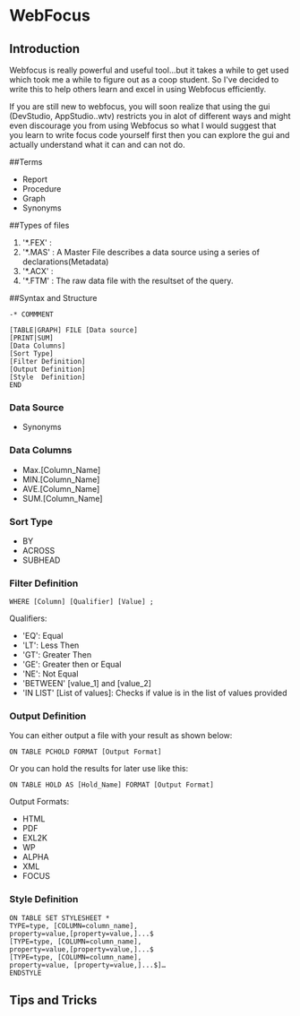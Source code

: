 # WebFocus

## Introduction
Webfocus is really powerful and useful tool...but it takes a while to get used which took me a while to figure out as a coop student. So I've decided to write this to help others learn and excel in using Webfocus efficiently.

If you are still new to webfocus, you will soon realize that using the gui (DevStudio, AppStudio..wtv) restricts you in alot of different ways and might even discourage you from using Webfocus so what I would suggest that you learn to write focus code yourself first then you can explore the gui and actually understand what it can and can not do.

##Terms
* Report
* Procedure 
* Graph
* Synonyms



##Types of files 
1. '*.FEX' : 
2. '*.MAS' : A Master File describes a data source using a series of declarations(Metadata)
3. '*.ACX' :
4. '*.FTM' : The raw data file with the resultset of the query.

##Syntax and Structure

```FOCUS
-* COMMMENT 

[TABLE|GRAPH] FILE [Data source]
[PRINT|SUM]
[Data Columns]
[Sort Type]
[Filter Definition]
[Output Definition]
[Style  Definition]
END

```


### Data Source
* Synonyms

### Data Columns

* Max.[Column_Name]
* MIN.[Column_Name]
* AVE.[Column_Name]
* SUM.[Column_Name]

### Sort Type
* BY
* ACROSS
* SUBHEAD

### Filter Definition
```
WHERE [Column] [Qualifier] [Value] ;
```
Qualifiers: 
* 'EQ': Equal
* 'LT': Less Then
* 'GT': Greater Then
* 'GE': Greater then or Equal
* 'NE': Not Equal
* 'BETWEEN' [value_1] and [value_2] 
* 'IN LIST' [List of values]: Checks if value is in the list of values provided

### Output Definition
You can either output a file with your result as shown below:

```
ON TABLE PCHOLD FORMAT [Output Format]
```
Or you can hold the results for later use like this:
```
ON TABLE HOLD AS [Hold_Name] FORMAT [Output Format]
```

Output Formats:
* HTML
* PDF
* EXL2K
* WP
* ALPHA
* XML
* FOCUS

### Style  Definition
```
ON TABLE SET STYLESHEET *
TYPE=type, [COLUMN=column_name],
property=value,[property=value,]...$
[TYPE=type, [COLUMN=column_name],
property=value,[property=value,]...$
[TYPE=type, [COLUMN=column_name],
property=value, [property=value,]...$]…
ENDSTYLE
```
## Tips and Tricks

